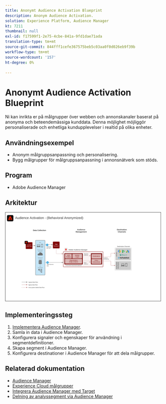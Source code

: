 ```yaml
---
title: Anonymt Audience Activation Blueprint
description: Anonym Audience Activation.
solution: Experience Platform, Audience Manager
kt: 7211
thumbnail: null
exl-id: f17599f1-2e75-4cbe-841a-9fd1dae71ada
translation-type: tm+mt
source-git-commit: 844fff1cefe367575beb5c03aa0f0d026eb9f39b
workflow-type: tm+mt
source-wordcount: '157'
ht-degree: 0%

---
```


# Anonymt Audience Activation Blueprint

Ni kan inrikta er på målgrupper över webben och annonskanaler baserat på anonyma och beteendemässiga kunddata. Denna möjlighet möjliggör personaliserade och enhetliga kundupplevelser i realtid på olika enheter.

## Användningsexempel

* Anonym målgruppsanpassning och personalisering.
* Bygg målgrupper för målgruppsanpassning i annonsnätverk som stöds.

## Program

* Adobe Audience Manager

## Arkitektur

<img src="assets/aam.svg" alt="Referensarkitektur för det anonyma Audience Activation-scenariot" style="border:1px solid #4a4a4a" />

## Implementeringssteg

<!-- These steps should link to help. -->

1. [Implementera Audience Manager](https://experienceleague.corp.adobe.com/docs/audience-manager/user-guide/implementation-integration-guides/implement-audience-manager.html?lang=en#implementation-integration-guides).
1. Samla in data i Audience Manager.
1. Konfigurera signaler och egenskaper för användning i segmentdefinitioner.
1. Skapa segment i Audience Manager.
1. Konfigurera destinationer i Audience Manager för att dela målgrupper.

## Relaterad dokumentation

* [Audience Manager](https://experienceleague.adobe.com/docs/audience-manager.html?lang=en)
* [Experience Cloud målgrupper](https://experienceleague.adobe.com/docs/core-services/interface/audiences/audience-library.html)
* [Integrera Audience Manager med Target](https://experienceleague.adobe.com/docs/audience-manager/user-guide/implementation-integration-guides/integration-other-solutions/aam-target-integration.html)
* [Delning av analyssegment via Audience Manager](https://experienceleague.adobe.com/docs/analytics/components/segmentation/segmentation-workflow/seg-publish.html)
